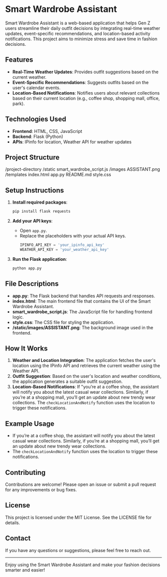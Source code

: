 
# Smart Wardrobe Assistant

Smart Wardrobe Assistant is a web-based application that helps Gen Z users streamline their daily outfit decisions by integrating real-time weather updates, event-specific recommendations, and location-based activity notifications. This project aims to minimize stress and save time in fashion decisions.

## Features

- **Real-Time Weather Updates**: Provides outfit suggestions based on the current weather.
- **Event-Specific Recommendations**: Suggests outfits based on the user's calendar events.
- **Location-Based Notifications**: Notifies users about relevant collections based on their current location (e.g., coffee shop, shopping mall, office, park).

## Technologies Used

- **Frontend**: HTML, CSS, JavaScript
- **Backend**: Flask (Python)
- **APIs**: IPinfo for location, Weather API for weather updates

## Project Structure

/project-directory
/static
smart_wardrobe_script.js
/images
ASSISTANT.png
/templates
index.html
app.py
README.md
style.css


## Setup Instructions

1. **Install required packages**:
    ```bash
    pip install flask requests
    ```

2. **Add your API keys**:
    - Open `app.py`.
    - Replace the placeholders with your actual API keys.
        ```python
        IPINFO_API_KEY = 'your_ipinfo_api_key'
        WEATHER_API_KEY = 'your_weather_api_key'
        ```

3. **Run the Flask application**:
    ```bash
    python app.py
    ```

## File Descriptions

- **app.py**: The Flask backend that handles API requests and responses.
- **index.html**: The main frontend file that contains the UI of the Smart Wardrobe Assistant.
- **smart_wardrobe_script.js**: The JavaScript file for handling frontend logic.
- **style.css**: The CSS file for styling the application.
- **/static/images/ASSISTANT.png**: The background image used in the frontend.

## How It Works

1. **Weather and Location Integration**: The application fetches the user's location using the IPinfo API and retrieves the current weather using the Weather API.
2. **Outfit Suggestion**: Based on the user's location and weather conditions, the application generates a suitable outfit suggestion.
3. **Location-Based Notifications**: If "you’re at a coffee shop, the assistant will notify you about the latest casual wear collections. Similarly, if you’re at a shopping mall, you’ll get an update about new trendy wear collections. The `checkLocationAndNotify` function uses the location to trigger these notifications.

## Example Usage

- If you’re at a coffee shop, the assistant will notify you about the latest casual wear collections. Similarly, if you’re at a shopping mall, you’ll get an update about new trendy wear collections.
- The `checkLocationAndNotify` function uses the location to trigger these notifications.

## Contributing

Contributions are welcome! Please open an issue or submit a pull request for any improvements or bug fixes.

## License

This project is licensed under the MIT License. See the LICENSE file for details.

## Contact

If you have any questions or suggestions, please feel free to reach out.

---

Enjoy using the Smart Wardrobe Assistant and make your fashion decisions smarter and easier!
